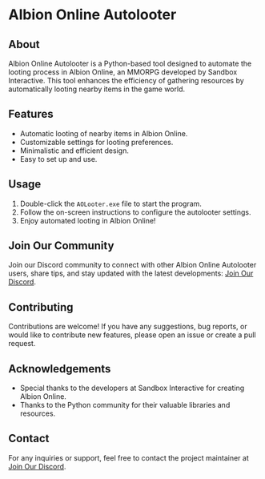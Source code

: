 # Albion Online Autolooter


## About
Albion Online Autolooter is a Python-based tool designed to automate the looting process in Albion Online, an MMORPG developed by Sandbox Interactive. This tool enhances the efficiency of gathering resources by automatically looting nearby items in the game world.

## Features
- Automatic looting of nearby items in Albion Online.
- Customizable settings for looting preferences.
- Minimalistic and efficient design.
- Easy to set up and use.

## Usage
1. Double-click the `AOLooter.exe` file to start the program.
2. Follow the on-screen instructions to configure the autolooter settings.
3. Enjoy automated looting in Albion Online!

## Join Our Community
Join our Discord community to connect with other Albion Online Autolooter users, share tips, and stay updated with the latest developments: [Join Our Discord](https://discord.com/invite/U8xB4zR6AS).

## Contributing
Contributions are welcome! If you have any suggestions, bug reports, or would like to contribute new features, please open an issue or create a pull request.

## Acknowledgements
- Special thanks to the developers at Sandbox Interactive for creating Albion Online.
- Thanks to the Python community for their valuable libraries and resources.

## Contact
For any inquiries or support, feel free to contact the project maintainer at [Join Our Discord](https://discord.com/invite/U8xB4zR6AS).
